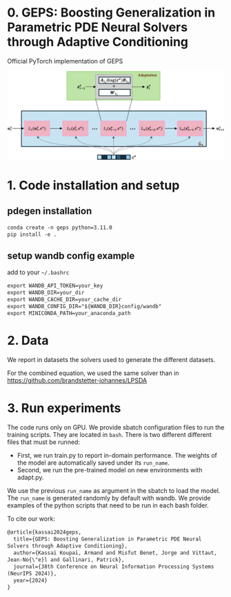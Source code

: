 # 0. GEPS: Boosting Generalization in Parametric PDE Neural Solvers through Adaptive Conditioning
Official PyTorch implementation of GEPS 

<p float="center">
  <img src="./assets/model_fig.png" width="800"/>
</p>

# 1. Code installation and setup
## pdegen installation
```
conda create -n geps python=3.11.0
pip install -e .
```

## setup wandb config example

add to your `~/.bashrc`
```
export WANDB_API_TOKEN=your_key
export WANDB_DIR=your_dir
export WANDB_CACHE_DIR=your_cache_dir
export WANDB_CONFIG_DIR="${WANDB_DIR}config/wandb"
export MINICONDA_PATH=your_anaconda_path
```

# 2. Data

We report in datasets the solvers used to generate the different datasets.

For the combined equation, we used the same solver than in https://github.com/brandstetter-johannes/LPSDA

# 3. Run experiments 

The code runs only on GPU. We provide sbatch configuration files to run the training scripts. They are located in `bash`. There is two different different files that must be runned:
* First, we run train.py to report in-domain performance. The weights of the model are automatically saved under its `run_name`.
* Second, we run the pre-trained model on new environments with adapt.py. 

We use the previous `run_name` as argument in the sbatch to load the model. The `run_name` is generated randomly by default with wandb. We provide examples of the python scripts that need to be run in each bash folder.

To cite our work:

```
@article{kassai2024geps,
  title={GEPS: Boosting Generalization in Parametric PDE Neural Solvers through Adaptive Conditioning},
  author={Kassaï Koupaï, Armand and Misfut Benet, Jorge and Vittaut, Jean-No{\"e}l and Gallinari, Patrick},
  journal={38th Conference on Neural Information Processing Systems (NeurIPS 2024)},
  year={2024}
}
```